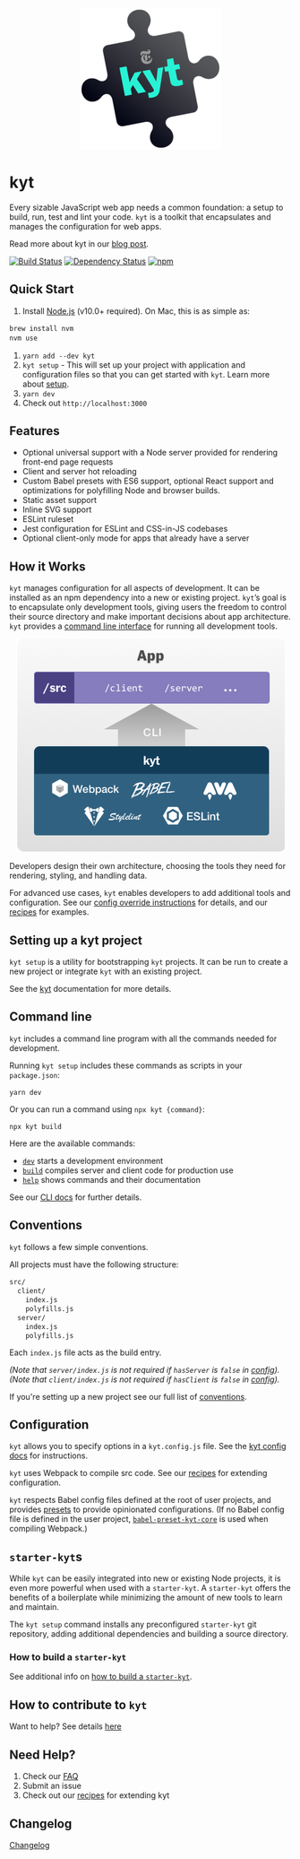 <p align="center"><img src="/images/kyt-logo-large.png"></p>

# kyt

Every sizable JavaScript web app needs a common foundation: a setup to build, run, test and lint your code. `kyt` is a toolkit that encapsulates and manages the configuration for web apps.

Read more about kyt in our [blog post](http://open.blogs.nytimes.com/2016/09/13/introducing-kyt-our-web-app-configuration-toolkit/).

[![Build Status](https://travis-ci.org/nytimes/kyt.svg?branch=master)](https://travis-ci.org/nytimes/kyt) [![Dependency Status](https://david-dm.org/NYTimes/kyt.svg)](https://david-dm.org/NYTimes/kyt) [![npm](https://img.shields.io/npm/v/kyt.svg)](https://www.npmjs.com/package/kyt)

## Quick Start

1. Install [Node.js](https://nodejs.org/) (v10.0+ required). On Mac, this is as simple as:

```sh
brew install nvm
nvm use
```

1. `yarn add --dev kyt`
1. `kyt setup` - This will set up your project with application and configuration files so that you can get started with `kyt`. Learn more about [setup](/packages/kyt-core/README.md).
1. `yarn dev`
1. Check out `http://localhost:3000`

## Features

- Optional universal support with a Node server provided for rendering front-end page requests
- Client and server hot reloading
- Custom Babel presets with ES6 support, optional React support and optimizations for polyfilling Node and browser builds.
- Static asset support
- Inline SVG support
- ESLint ruleset
- Jest configuration for ESLint and CSS-in-JS codebases
- Optional client-only mode for apps that already have a server

## How it Works

`kyt` manages configuration for all aspects of development. It can be installed as an npm dependency into a new or existing project. `kyt`’s goal is to encapsulate only development tools, giving users the freedom to control their source directory and make important decisions about app architecture. `kyt` provides a [command line interface](/docs/commands.md) for running all development tools.

<p align="center"><img src="/images/kyt-diagram.png"></p>

Developers design their own architecture, choosing the tools they need for rendering, styling, and handling data.

For advanced use cases, `kyt` enables developers to add additional tools and configuration.
See our [config override instructions](/docs/kytConfig.md#modifywebpackconfig) for details, and our [recipes](/docs/Recipes.md) for examples.

## Setting up a kyt project

`kyt setup` is a utility for bootstrapping `kyt` projects. It can be run to create a new project or integrate `kyt` with an existing project.

See the [kyt](/packages/kyt-core/README.md) documentation for more details.

## Command line

`kyt` includes a command line program with all the commands needed for development.

Running `kyt setup` includes these commands as scripts in your `package.json`:

```
yarn dev
```

Or you can run a command using `npx kyt {command}`:

```
npx kyt build
```

Here are the available commands:

- [`dev`](/docs/commands.md#dev) starts a development environment
- [`build`](/docs/commands.md#build) compiles server and client code for production use
- [`help`](/docs/commands.md#help) shows commands and their documentation

See our [CLI docs](/docs/commands.md) for further details.

## Conventions

`kyt` follows a few simple conventions.

All projects must have the following structure:

```
src/
  client/
    index.js
    polyfills.js
  server/
    index.js
    polyfills.js
```

Each `index.js` file acts as the build entry.

_(Note that `server/index.js` is not required if `hasServer` is `false` in [config](#configuration))._
_(Note that `client/index.js` is not required if `hasClient` is `false` in [config](#configuration))._

If you're setting up a new project see our full list of [conventions](/docs/conventions.md).

## Configuration

`kyt` allows you to specify options in a `kyt.config.js` file.
See the [kyt config docs](/docs/kytConfig.md) for instructions.

`kyt` uses Webpack to compile src code.
See our [recipes](/docs/Recipes.md) for extending configuration.

`kyt` respects Babel config files defined at the root of user projects, and provides [presets](/packages/babel-preset-kyt-react) to provide opinionated configurations. (If no Babel config file is defined in the user project, [`babel-preset-kyt-core`](https://www.npmjs.com/package/babel-preset-kyt-core) is used when compiling Webpack.)

## `starter-kyt`s

While `kyt` can be easily integrated into new or existing Node projects, it is even more powerful when used with a `starter-kyt`. A `starter-kyt` offers the benefits of a boilerplate while minimizing the amount of new tools to learn and maintain.

The `kyt setup` command installs any preconfigured `starter-kyt` git repository, adding additional dependencies and building a source directory.

### How to build a `starter-kyt`

See additional info on [how to build a `starter-kyt`](/docs/Starterkyts.md).

## How to contribute to `kyt`

Want to help? See details [here](/CONTRIBUTING.md)

## Need Help?

1. Check our [FAQ](/docs/FAQ.md)
2. Submit an issue
3. Check out our [recipes](/docs/Recipes.md) for extending kyt

## Changelog

[Changelog](/CHANGELOG.md)
